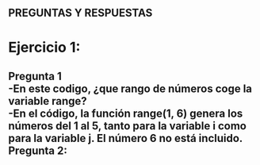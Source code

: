 ## PREGUNTAS Y RESPUESTAS

# Ejercicio 1:<br>

**Pregunta 1** <br>
  -En este codigo, ¿que rango de números coge la variable range?<br>
      -En el código, la función range(1, 6) genera los números del 1 al 5, tanto para la   variable i como para la variable j. El número 6 no está incluido.<br>
  Pregunta 2:<br>
  -

